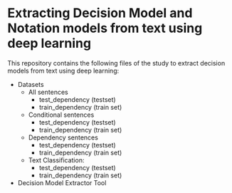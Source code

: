 # Extracting Decision Model and Notation models from text using deep learning
This repository contains the following files of the study to extract decision models from text using deep learning:
* Datasets
  * All sentences
     * test_dependency (testset)
     * train_dependency (train set)
  * Conditional sentences
    * test_dependency (testset)
     * train_dependency (train set)
  * Dependency sentences
    * test_dependency (testset)
     * train_dependency (train set)
  * Text Classification:
    * test_dependency (testset)
     * train_dependency (train set)
 * Decision Model Extractor Tool
